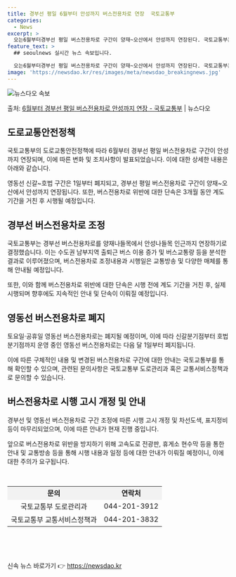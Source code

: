 ```yaml
---
title: 경부선 평일 6월부터 안성까지 버스전용차로 연장  국토교통부
categories:
  - News
excerpt: >
  오는6월부터경부선 평일 버스전용차로 구간이 양재~오산에서 안성까지 연장된다. 국토교통부는 다음 달부터 경부고…
feature_text: >
  ## seoulnews 실시간 뉴스 속보입니다.

  오는6월부터경부선 평일 버스전용차로 구간이 양재~오산에서 안성까지 연장된다. 국토교통부는 다음 달부터 경부고…
image: 'https://newsdao.kr/res/images/meta/newsdao_breakingnews.jpg'
---
```


![뉴스다오 속보](https://newsdao.kr/res/images/meta/newsdao_breakingnews.jpg)

<p>출처: <a href="https://newsdao.kr/3926" rel="dofollow">6월부터 경부선 평일 버스전용차로 안성까지 연장 - 국토교통부</a> | 뉴스다오</p>

<h2 data-ke-size="size26">도로교통안전정책</h2>
국토교통부의 도로교통안전정책에 따라 6월부터 경부선 평일 버스전용차로 구간이 안성까지 연장되며, 이에 따른 변화 및 조치사항이 발표되었습니다. 이에 대한 상세한 내용은 아래와 같습니다.

<p data-ke-size="size16">영동선 신갈~호법 구간은 1일부터 폐지되고, 경부선 평일 버스전용차로 구간이 양재~오산에서 안성까지 연장됩니다. 또한, 버스전용차로 위반에 대한 단속은 3개월 동안 계도 기간을 거친 후 시행될 예정입니다.</p>

<h2 data-ke-size="size26">경부선 버스전용차로 조정</h2>
국토교통부는 경부선 버스전용차로를 양재나들목에서 안성나들목 인근까지 연장하기로 결정했습니다. 이는 수도권 남부지역 출퇴근 버스 이용 증가 및 버스교통량 등을 분석한 결과로 이루어졌으며, 버스전용차로 조정내용과 시행일은 교통방송 및 다양한 매체를 통해 안내될 예정입니다.

<p data-ke-size="size16">또한, 이와 함께 버스전용차로 위반에 대한 단속은 시행 전에 계도 기간을 거친 후, 실제 시행되며 향후에도 지속적인 안내 및 단속이 이뤄질 예정입니다.</p>

<h2 data-ke-size="size26">영동선 버스전용차로 폐지</h2>
토요일·공휴일 영동선 버스전용차로는 폐지될 예정이며, 이에 따라 신갈분기점부터 호법분기점까지 운영 중인 영동선 버스전용차로는 다음 달 1일부터 폐지됩니다.

<p data-ke-size="size16">이에 따른 구체적인 내용 및 변경된 버스전용차로 구간에 대한 안내는 국토교통부를 통해 확인할 수 있으며, 관련된 문의사항은 국토교통부 도로관리과 혹은 교통서비스정책과로 문의할 수 있습니다.</p>

<h2 data-ke-size="size26">버스전용차로 시행 고시 개정 및 안내</h2>
경부선 및 영동선 버스전용차로 구간 조정에 따른 시행 고시 개정 및 차선도색, 표지정비 등이 마무리되었으며, 이에 따른 안내가 현재 진행 중입니다.

<p data-ke-size="size16">앞으로 버스전용차로 위반을 방지하기 위해 고속도로 전광판, 휴게소 현수막 등을 통한 안내 및 교통방송 등을 통해 시행 내용과 일정 등에 대한 안내가 이뤄질 예정이니, 이에 대한 주의가 요구됩니다.</p>

<p data-ke-size="size16">&nbsp;</p>

<table>
	<tbody>
		<tr>
			<td style="text-align: center; background-color: #f2f2f2;"><b>문의</b></td>
			<td style="text-align: center; background-color: #f2f2f2;"><b>연락처</b></td>
		</tr>
		<tr>
			<td style="text-align: center;">국토교통부 도로관리과</td>
			<td style="text-align: center;">044-201-3912</td>
		</tr>
		<tr>
			<td style="text-align: center;">국토교통부 교통서비스정책과</td>
			<td style="text-align: center;">044-201-3832</td>
		</tr>
	</tbody>
</table>
<p data-ke-size="size16">&nbsp;</p>
<p data-ke-size="size16">&nbsp;</p> 

신속 뉴스 바로가기 👉 <a href="https://newsdao.kr" rel="dofollow">https://newsdao.kr</a>


